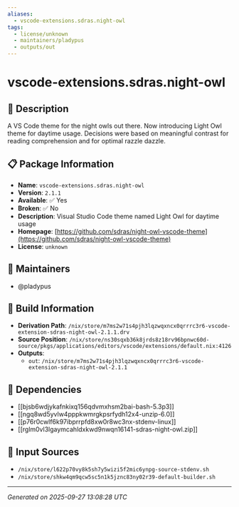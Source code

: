 ```yaml
---
aliases:
  - vscode-extensions.sdras.night-owl
tags:
  - license/unknown
  - maintainers/pladypus
  - outputs/out
---
```


# vscode-extensions.sdras.night-owl

## 📝 Description

A VS Code theme for the night owls out there. Now introducing
Light Owl theme for daytime usage. Decisions were based
on meaningful contrast for reading comprehension and for
optimal razzle dazzle.


## 📋 Package Information

- **Name**: `vscode-extensions.sdras.night-owl`
- **Version**: `2.1.1`
- **Available**: ✅ Yes
- **Broken**: ✅ No
- **Description**: Visual Studio Code theme named Light Owl for daytime usage
- **Homepage**: [https://github.com/sdras/night-owl-vscode-theme](https://github.com/sdras/night-owl-vscode-theme)
- **License**: `unknown`
## 👥 Maintainers

- @pladypus


## 🔧 Build Information

- **Derivation Path**: `/nix/store/m7ms2w71s4pjh3lqzwqxncx0qrrrc3r6-vscode-extension-sdras-night-owl-2.1.1.drv`
- **Source Position**: `/nix/store/ns30sqxb36k8jrds8z18rv96bpnwc60d-source/pkgs/applications/editors/vscode/extensions/default.nix:4126`
- **Outputs**:
  - `out`:  `/nix/store/m7ms2w71s4pjh3lqzwqxncx0qrrrc3r6-vscode-extension-sdras-night-owl-2.1.1`

## 🔗 Dependencies

- [[bjsb6wdjykafnkixq156qdvmxhsm2bai-bash-5.3p3]]
- [[ngq8wd5yvlw4pppkwmrgkpsrfydh12x4-unzip-6.0]]
- [[p76r0cwlf6k97ibprrpfd8xw0r8wc3nx-stdenv-linux]]
- [[rglm0vl3lgaymcahldxkwd9nwqn16141-sdras-night-owl.zip]]

## 📁 Input Sources

- `/nix/store/l622p70vy8k5sh7y5wizi5f2mic6ynpg-source-stdenv.sh`
- `/nix/store/shkw4qm9qcw5sc5n1k5jznc83ny02r39-default-builder.sh`

---
*Generated on 2025-09-27 13:08:28 UTC*
